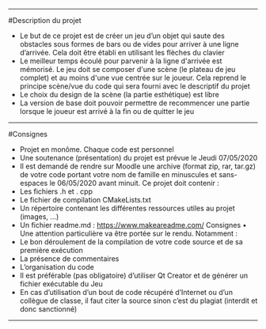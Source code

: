 -----------------
#Description du projet 
* Le but de ce projet est de créer un jeu d’un objet qui saute des obstacles sous formes de bars ou de vides pour arriver à une ligne d’arrivée. Cela doit être établi en utilisant les flèches du clavier 
* Le meilleur temps écoulé pour parvenir à la ligne d'arrivée est mémorisé. Le jeu doit se composer d'une scène (le plateau de jeu complet) et au moins d'une vue centrée sur le joueur. Cela reprend le principe scène/vue du code qui sera fourni avec le descriptif du projet 
* Le choix du design de la scène (la partie esthétique) est libre 
* La version de base doit pouvoir permettre de recommencer une partie lorsque le joueur est arrivé à la fin ou de quitter le jeu
-----------------
#Consignes 
* Projet en monôme. Chaque code est personnel 
* Une soutenance (présentation) du projet est prévue le Jeudi 07/05/2020 
* Il est demandé de rendre sur Moodle une archive (format zip, rar, tar.gz) de votre code portant votre nom de famille en minuscules et sans-espaces le 06/05/2020 avant minuit. Ce projet doit contenir : 
* Les fichiers .h et . cpp 
* Le fichier de compilation CMakeLists.txt 
* Un répertoire contenant les différentes ressources utiles au projet (images, …) 
* Un fichier readme.md : https://www.makeareadme.com/ Consignes • Une attention particulière va être portée sur le rendu. Notamment : 
* Le bon déroulement de la compilation de votre code source et de sa première exécution 
* La présence de commentaires 
* L’organisation du code 
* Il est préférable (pas obligatoire) d’utiliser Qt Creator et de générer un fichier exécutable du Jeu 
* En cas d’utilisation d’un bout de code récupéré d’Internet ou d’un collègue de classe, il faut citer la source sinon c’est du plagiat (interdit et donc sanctionné)
-----------------
